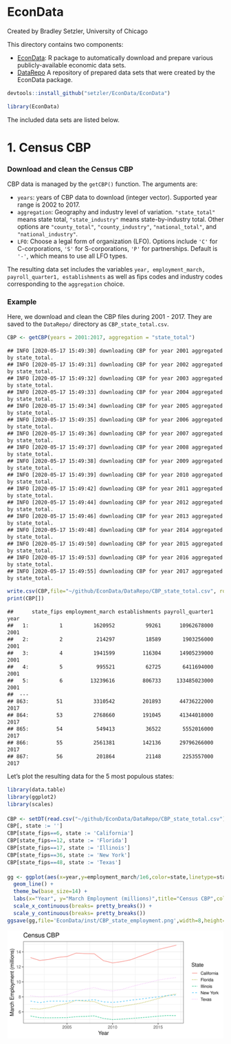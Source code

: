 EconData
================
Created by Bradley Setzler, University of Chicago

This directory contains two components:

  - [EconData](): R package to automatically download and prepare
    various publicly-available economic data sets.
  - [DataRepo]() A repository of prepared data sets that were created by
    the EconData package.

<!-- end list -->

``` r
devtools::install_github("setzler/EconData/EconData")
```

``` r
library(EconData)
```

The included data sets are listed below.

# 1\. Census CBP

### Download and clean the Census CBP

CBP data is managed by the `getCBP()` function. The arguments are:

  - `years`: years of CBP data to download (integer vector). Supported
    year range is 2002 to 2017.
  - `aggregation`: Geography and industry level of variation.
    `"state_total"` means state total, `"state_industry"` means
    state-by-industry total. Other options are `"county_total"`,
    `"county_industry"`, `"national_total"`, and `"national_industry"`.
  - `LFO`: Choose a legal form of organization (LFO). Options include
    `'C'` for C-corporations, `'S'` for S-corporations, `'P'` for
    partnerships. Default is `'-'`, which means to use all LFO types.

The resulting data set includes the variables `year, employment_march,
payroll_quarter1, establishments` as well as fips codes and industry
codes corresponding to the `aggregation` choice.

### Example

Here, we download and clean the CBP files during 2001 - 2017. They are
saved to the `DataRepo/` directory as
    `CBP_state_total.csv`.

``` r
CBP <- getCBP(years = 2001:2017, aggregation = "state_total") 
```

    ## INFO [2020-05-17 15:49:30] downloading CBP for year 2001 aggregated by state_total.
    ## INFO [2020-05-17 15:49:31] downloading CBP for year 2002 aggregated by state_total.
    ## INFO [2020-05-17 15:49:32] downloading CBP for year 2003 aggregated by state_total.
    ## INFO [2020-05-17 15:49:33] downloading CBP for year 2004 aggregated by state_total.
    ## INFO [2020-05-17 15:49:34] downloading CBP for year 2005 aggregated by state_total.
    ## INFO [2020-05-17 15:49:35] downloading CBP for year 2006 aggregated by state_total.
    ## INFO [2020-05-17 15:49:36] downloading CBP for year 2007 aggregated by state_total.
    ## INFO [2020-05-17 15:49:37] downloading CBP for year 2008 aggregated by state_total.
    ## INFO [2020-05-17 15:49:38] downloading CBP for year 2009 aggregated by state_total.
    ## INFO [2020-05-17 15:49:39] downloading CBP for year 2010 aggregated by state_total.
    ## INFO [2020-05-17 15:49:42] downloading CBP for year 2011 aggregated by state_total.
    ## INFO [2020-05-17 15:49:44] downloading CBP for year 2012 aggregated by state_total.
    ## INFO [2020-05-17 15:49:46] downloading CBP for year 2013 aggregated by state_total.
    ## INFO [2020-05-17 15:49:48] downloading CBP for year 2014 aggregated by state_total.
    ## INFO [2020-05-17 15:49:50] downloading CBP for year 2015 aggregated by state_total.
    ## INFO [2020-05-17 15:49:53] downloading CBP for year 2016 aggregated by state_total.
    ## INFO [2020-05-17 15:49:55] downloading CBP for year 2017 aggregated by state_total.

``` r
write.csv(CBP,file="~/github/EconData/DataRepo/CBP_state_total.csv", row.names=F)
print(CBP[])
```

    ##      state_fips employment_march establishments payroll_quarter1 year
    ##   1:          1          1620952          99261      10962678000 2001
    ##   2:          2           214297          18589       1903256000 2001
    ##   3:          4          1941599         116304      14905239000 2001
    ##   4:          5           995521          62725       6411694000 2001
    ##   5:          6         13239616         806733     133485023000 2001
    ##  ---                                                                 
    ## 863:         51          3310542         201893      44736222000 2017
    ## 864:         53          2768660         191045      41344018000 2017
    ## 865:         54           549413          36522       5552016000 2017
    ## 866:         55          2561381         142136      29796266000 2017
    ## 867:         56           201864          21148       2253557000 2017

Let’s plot the resulting data for the 5 most populous states:

``` r
library(data.table)
library(ggplot2)
library(scales)

CBP <- setDT(read.csv("~/github/EconData/DataRepo/CBP_state_total.csv"))
CBP[, state := '']
CBP[state_fips==6, state := 'California']
CBP[state_fips==12, state := 'Florida']
CBP[state_fips==17, state := 'Illinois']
CBP[state_fips==36, state := 'New York']
CBP[state_fips==48, state := 'Texas']

gg <- ggplot(aes(x=year,y=employment_march/1e6,color=state,linetype=state),data=CBP[state != '']) + 
  geom_line() +
  theme_bw(base_size=14) + 
  labs(x="Year", y="March Employment (millions)",title="Census CBP",color="State",linetype="State") +
  scale_x_continuous(breaks= pretty_breaks()) +
  scale_y_continuous(breaks= pretty_breaks())
ggsave(gg,file='EconData/inst/CBP_state_employment.png',width=8,height=4)
```

![](EconData/inst/CBP_state_employment.png)
